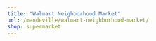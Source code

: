 ```yaml
---
title: "Walmart Neighborhood Market"
url: /mandeville/walmart-neighborhood-market/
shop: supermarket
---
```

